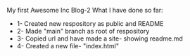 My first Awesome Inc Blog-2
What I have done so far:
<ul>
  <li>1- Created new respository as public and README</li>
  <li>2- Made "main" branch as root of respository</li>
  <li>3- Copied url and have made a site- showing readme.md</li>
  <li>4- Created a new file- "index.html"</li>
